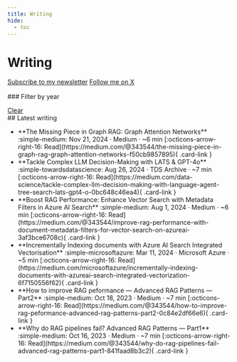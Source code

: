 ```yaml
---
title: Writing
hide:
  - toc
---
```


# Writing

<p class="cta" style="margin: .25rem 0 1rem 0;">
  <a class="md-button md-button--primary" href="/my-prime-directive/subscribe/">Subscribe to my newsletter</a>
  <a class="md-button" href="https://x.com/ozgurgulerx" target="_blank" rel="noopener">Follow me on X</a>
</p>

<div class="writing-layout" markdown>

<aside class="filters" markdown>
### Filter by year
<form id="year-filter"></form>
<a href="#" id="clear-years">Clear</a>
</aside>

<section>
## Latest writing

<div class="grid cards writing-grid" markdown>

-   <div class="post-card" data-year="2024">
      **The Missing Piece in Graph RAG: Graph Attention Networks**  
      <span class="post-meta"><span class="publisher">:simple-medium:</span> Nov 21, 2024 · Medium · ~6 min</span>  
      [:octicons-arrow-right-16: Read](https://medium.com/@343544/the-missing-piece-in-graph-rag-graph-attention-networks-f50cb9857895){ .card-link }
    </div>

-   <div class="post-card" data-year="2024">
      **Tackle Complex LLM Decision-Making with LATS & GPT-4o**  
      <span class="post-meta"><span class="publisher">:simple-towardsdatascience:</span> Aug 26, 2024 · TDS Archive · ~7 min</span>  
      [:octicons-arrow-right-16: Read](https://medium.com/data-science/tackle-complex-llm-decision-making-with-language-agent-tree-search-lats-gpt4-o-0bc648c46ea4){ .card-link }
    </div>

-   <div class="post-card" data-year="2024">
      **Boost RAG Performance: Enhance Vector Search with Metadata Filters in Azure AI Search**  
      <span class="post-meta"><span class="publisher">:simple-medium:</span> Aug 1, 2024 · Medium · ~6 min</span>  
      [:octicons-arrow-right-16: Read](https://medium.com/@343544/improve-rag-performance-with-document-metadata-filters-for-vector-search-on-azureai-3af3bce6708c){ .card-link }
    </div>

-   <div class="post-card" data-year="2024">
      **Incrementally Indexing documents with Azure AI Search Integrated Vectorisation**  
      <span class="post-meta"><span class="publisher">:simple-microsoftazure:</span> Mar 11, 2024 · Microsoft Azure · ~5 min</span>  
      [:octicons-arrow-right-16: Read](https://medium.com/microsoftazure/incrementally-indexing-documents-with-azureai-search-integrated-vectorization-6f7150556f62){ .card-link }
    </div>

-   <div class="post-card" data-year="2023">
      **How to improve RAG peformance — Advanced RAG Patterns — Part2**  
      <span class="post-meta"><span class="publisher">:simple-medium:</span> Oct 18, 2023 · Medium · ~7 min</span>  
      [:octicons-arrow-right-16: Read](https://medium.com/@343544/how-to-improve-rag-peformance-advanced-rag-patterns-part2-0c84e2df66e6){ .card-link }
    </div>

-   <div class="post-card" data-year="2023">
      **Why do RAG pipelines fail? Advanced RAG Patterns — Part1**  
      <span class="post-meta"><span class="publisher">:simple-medium:</span> Oct 16, 2023 · Medium · ~7 min</span>  
      [:octicons-arrow-right-16: Read](https://medium.com/@343544/why-do-rag-pipelines-fail-advanced-rag-patterns-part1-841faad8b3c2){ .card-link }
    </div>

</div>

</section>

</div>
